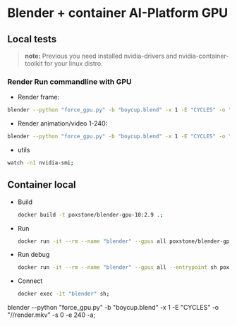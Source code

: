 # Blender + container AI-Platform GPU

## Local tests
> **note:** Previous you need installed nvidia-drivers and nvidia-container-toolkit for your linux distro.

### Render Run commandline with GPU
- Render frame:
```bash
blender --python "force_gpu.py" -b "boycup.blend" -x 1 -E "CYCLES" -o "//render.png" -f 1;
```
- Render animation/video 1-240:
```bash
blender --python "force_gpu.py" -b "boycup.blend" -x 1 -E "CYCLES" -o "//render.mkv" -s 0 -e 240 -a;
```
- utils
```bash
watch -n1 nvidia-smi;
```

## Container local

- Build
  ```bash
  docker build -t poxstone/blender-gpu-10:2.9 .;
  ```
- Run
  ```bash
  docker run -it --rm --name "blender" --gpus all poxstone/blender-gpu-10:2.9;
  ```
- Run debug
  ```bash
  docker run -it --rm --name "blender" --gpus all --entrypoint sh poxstone/blender-gpu-10:2.9;
  ```
- Connect
  ```bash
  docker exec -it "blender" sh;
  ```

blender --python "force_gpu.py" -b "boycup.blend" -x 1 -E "CYCLES" -o "//render.mkv" -s 0 -e 240 -a;
